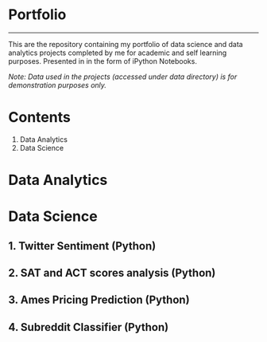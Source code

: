# Portfolio
---

This are the repository containing my portfolio of data science and data analytics projects completed by me for academic and self learning purposes.
Presented in in the form of iPython Notebooks.

*Note: Data used in the projects (accessed under data directory) is for demonstration purposes only.*

# Contents

1. Data Analytics
2. Data Science 

# Data Analytics

# Data Science


## 1. Twitter Sentiment  (Python)


## 2. SAT and ACT scores analysis  (Python)

 
## 3. Ames Pricing Prediction (Python)


## 4. Subreddit Classifier (Python)
 
